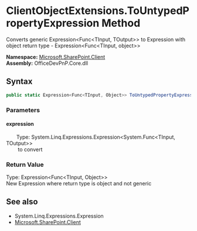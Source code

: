 # ClientObjectExtensions.ToUntypedPropertyExpression Method  
Converts generic Expression<Func<TInput, TOutput>> to Expression with object return type - Expression<Func<TInput, object>>  

**Namespace:** [Microsoft.SharePoint.Client](Microsoft.SharePoint.Client.md)  
**Assembly:** OfficeDevPnP.Core.dll  
## Syntax
```C#
public static Expression<Func<TInput, Object>> ToUntypedPropertyExpression(Expression<Func<TInput, TOutput>> expression)
```
### Parameters
#### expression  
&emsp;&emsp;Type: System.Linq.Expressions.Expression<System.Func<TInput, TOutput>>  
&emsp;&emsp; to convert   

### Return Value
Type: Expression<Func<TInput,  Object>>  
New Expression where return type is object and not generic

## See also
- System.Linq.Expressions.Expression
- [Microsoft.SharePoint.Client](Microsoft.SharePoint.Client.md)
